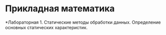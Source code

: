 # Прикладная математика
*Лабораторная 1. Статические методы обработки данных. Определение основных статических характеристик.
